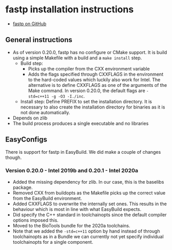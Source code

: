 # fastp installation instructions

  * [fastp on GitHub](https://github.com/OpenGene/fastp)

## General instructions

  * As of version 0.20.0, fastp has no configure or CMake support. It is build
    using a simple Makefile with a build and a ``make install`` step. 
      * Build step:
          * Picks up the compiler from the CXX environment variable
          * Adds the flags specified through CXXFLAGS in the environment to 
            the hard-coded values which luckily also work for Intel. The
            alternative is to define CXXFLAGS as one of the arguments of the
            Make command. In version 0.20.0, the default flags are 
            ``-std=c++11 -g -O3 -I./inc``.
      * Install step: Define PREFIX to set the installation directory. It is
        necessary to also create the installation directory for binaries as it
        is not done automatically.
  * Depends on zlib
  * The build process produces a single executable and no libraries

## EasyConfigs

There is support for fastp in EasyBuild. We did make a couple of changes though.

### Version 0.20.0 - Intel 2019b and 0.20.1 - Intel 2020a

  * Added the missing dependency for zlib. In our case, this is the baselibs
    package.
  * Removed CXX from buildopts as the Makefile picks up the correct value from the
    EasyBuild environment.
  * Added CXXFLAGS to overwrite the internally set ones. This results in the 
    behaviour which is most in line with what EasyBuild expects.
  * Did specify the C++ standard in toolchainopts since the default compiler options
    imposed this.
  * Moved to the BioTools bundle for the 2020a toolchains.
  * Note that we added the `-std=c++11` option by hand instead of through toolchainopts
    as in a Bundle we can currently not yet specify individual toolchainopts for a
    single component.


